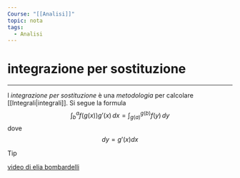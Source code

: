 ```yaml
---
Course: "[[Analisi]]"
topic: nota
tags:
  - Analisi
---
```

# integrazione per sostituzione
---
l _integrazione per sostituzione_ è una _metodologia_ per calcolare [[Integrali|integrali]]. Si segue la formula 
$$\int ^{a}_{b}f(g(x))g’(x) \, dx=\int ^{g(b)}_{g(a)}f(y) \, dy  $$dove $$dy=g’(x)dx$$


>[!tip]
>[video di elia bombardelli](https://youtu.be/x1rXDKi0RF0?si=SEq800veolwM34AG)